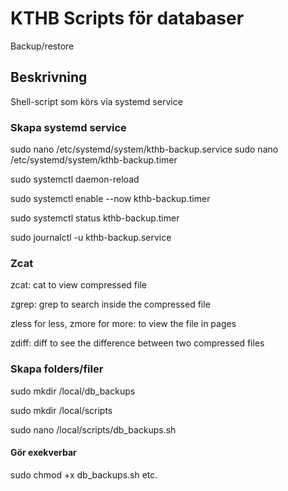 # KTHB Scripts för databaser
Backup/restore

## Beskrivning
Shell-script som körs via systemd service

### Skapa systemd service
sudo nano /etc/systemd/system/kthb-backup.service
sudo nano /etc/systemd/system/kthb-backup.timer

sudo systemctl daemon-reload 

sudo systemctl enable --now kthb-backup.timer 

sudo systemctl status kthb-backup.timer 

sudo journalctl -u kthb-backup.service 

### Zcat

zcat: cat to view compressed file 

zgrep: grep to search inside the compressed file 

zless for less, zmore for more: to view the file in pages

zdiff: diff to see the difference between two compressed files 

### Skapa folders/filer  

sudo mkdir /local/db_backups 

sudo mkdir /local/scripts 

sudo nano /local/scripts/db_backups.sh

#### Gör exekverbar

sudo chmod +x db_backups.sh 
etc.